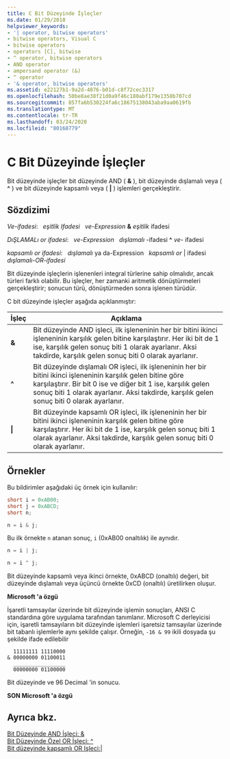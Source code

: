 ```yaml
---
title: C Bit Düzeyinde İşleçler
ms.date: 01/29/2018
helpviewer_keywords:
- '| operator, bitwise operators'
- bitwise operators, Visual C
- bitwise operators
- operators [C], bitwise
- ^ operator, bitwise operators
- AND operator
- ampersand operator (&)
- ^ operator
- '& operator, bitwise operators'
ms.assetid: e22127b1-9a2d-4876-b01d-c8f72cec3317
ms.openlocfilehash: 50be8ae38f21d0a9f46c180abf179e1358b707cd
ms.sourcegitcommit: 857fa6b530224fa6c18675138043aba9aa0619fb
ms.translationtype: MT
ms.contentlocale: tr-TR
ms.lasthandoff: 03/24/2020
ms.locfileid: "80168779"
---
```

# <a name="c-bitwise-operators"></a>C Bit Düzeyinde İşleçler

Bit düzeyinde işleçler bit düzeyinde AND ( **&** ), bit düzeyinde dışlamalı veya ( **^** ) ve bit düzeyinde kapsamlı veya ( **&#124;** ) işlemleri gerçekleştirir.

## <a name="syntax"></a>Sözdizimi

*Ve-ifadesi*: &nbsp;&nbsp;*eşitlik Ifadesi* &nbsp;&nbsp;*ve-Expression* **&** *eşitlik* ifadesi

*DıŞLAMALı or ifadesi*: &nbsp;&nbsp;*ve-Expression* &nbsp;&nbsp;*dışlamalı* -ifadesi **^** *ve-* ifadesi

*kapsamlı or ifadesi*: &nbsp;&nbsp;*dışlamalı* ya da-Expression &nbsp;&nbsp;*kapsamlı or* &#124; ifadesi *dışlamalı-OR-ifadesi*

Bit düzeyinde işleçlerin işlenenleri integral türlerine sahip olmalıdır, ancak türleri farklı olabilir. Bu işleçler, her zamanki aritmetik dönüştürmeleri gerçekleştirir; sonucun türü, dönüştürmeden sonra işlenen türüdür.

C bit düzeyinde işleçler aşağıda açıklanmıştır:

|İşleç|Açıklama|
|--------------|-----------------|
|**&**|Bit düzeyinde AND işleci, ilk işleneninin her bir bitini ikinci işleneninin karşılık gelen bitine karşılaştırır. Her iki bit de 1 ise, karşılık gelen sonuç biti 1 olarak ayarlanır. Aksi takdirde, karşılık gelen sonuç biti 0 olarak ayarlanır.|
|**^**|Bit düzeyinde dışlamalı OR işleci, ilk işleneninin her bir bitini ikinci işleneninin karşılık gelen bitine göre karşılaştırır. Bir bit 0 ise ve diğer bit 1 ise, karşılık gelen sonuç biti 1 olarak ayarlanır. Aksi takdirde, karşılık gelen sonuç biti 0 olarak ayarlanır.|
|**&#124;**|Bit düzeyinde kapsamlı OR işleci, ilk işleneninin her bir bitini ikinci işleneninin karşılık gelen bitine göre karşılaştırır. Her iki bit de 1 ise, karşılık gelen sonuç biti 1 olarak ayarlanır. Aksi takdirde, karşılık gelen sonuç biti 0 olarak ayarlanır.|

## <a name="examples"></a>Örnekler

Bu bildirimler aşağıdaki üç örnek için kullanılır:

```C
short i = 0xAB00;
short j = 0xABCD;
short n;

n = i & j;
```

Bu ilk örnekte `n` atanan sonuç, `i` (0xAB00 onaltılık) ile aynıdır.

```C
n = i | j;

n = i ^ j;
```

Bit düzeyinde kapsamlı veya ikinci örnekte, 0xABCD (onaltılı) değeri, bit düzeyinde dışlamalı veya üçüncü örnekte 0xCD (onaltılı) üretilirken oluşur.

**Microsoft 'a özgü**

İşaretli tamsayılar üzerinde bit düzeyinde işlemin sonuçları, ANSI C standardına göre uygulama tarafından tanımlanır. Microsoft C derleyicisi için, işaretli tamsayıların bit düzeyinde işlemleri işaretsiz tamsayılar üzerinde bit tabanlı işlemlerle aynı şekilde çalışır. Örneğin, `-16 & 99` ikili dosyada şu şekilde ifade edilebilir

```Expression
  11111111 11110000
& 00000000 01100011
  _________________
  00000000 01100000
```

Bit düzeyinde ve 96 Decimal 'in sonucu.

**SON Microsoft 'a özgü**

## <a name="see-also"></a>Ayrıca bkz.

[Bit Düzeyinde AND İşleci: &](../cpp/bitwise-and-operator-amp.md)<br/>
[Bit Düzeyinde Özel OR İşleci: ^](../cpp/bitwise-exclusive-or-operator-hat.md)<br/>
[Bit düzeyinde kapsamlı OR Işleci:&#124;](../cpp/bitwise-inclusive-or-operator-pipe.md)
